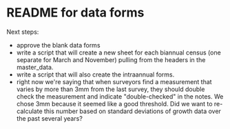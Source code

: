 # README for data forms

Next steps:
- approve the blank data forms
- write a script that will create a new sheet for each biannual census (one separate for March and November) pulling from the headers in the master_data.
- write a script that will also create the intraannual forms.
- right now we're saying that when surveyors find a measurement that varies by more than 3mm from the last survey, they should double check the measurement and indicate "double-checked" in the notes. We chose 3mm because it seemed like a good threshold. Did we want to re-calculate this number based on standard deviations of growth data over the past several years?
